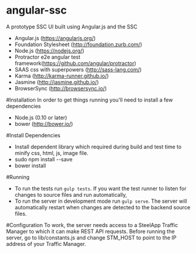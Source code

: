 # angular-ssc
A prototype SSC UI built using Angular.js and the SSC
 * Angular.js (https://angularjs.org/)
 * Foundation Stylesheet (http://foundation.zurb.com/)
 * Node.js (https://nodejs.org/)
 * Protractor e2e angular test framework(https://github.com/angular/protractor)
 * SAAS css with superpowers (http://sass-lang.com/)
 * Karma (http://karma-runner.github.io/)
 * Jasmine (http://jasmine.github.io/)
 * BrowserSync (http://browsersync.io/)

#Installation
In order to get things running you'll need to install a few dependencies
 * Node.js (0.10 or later)
 * bower (http://bower.io/)

#Install Dependencies 
 * Install dependent library which required during build and test time to minify css, html, js, image file. 
 * sudo npm install --save
 * bower install 
 
#Running 
 * To run the tests run ```gulp tests```. If you want the test runner to listen for changes to source files and run automatically,
 * To run the server in development mode run ```gulp serve```. The server will automatically restart when changes are detected to the backend source files.

#Configuration
To work, the server needs access to a SteelApp Traffic Manager to which it can make REST API requests. Before running the server, go to lib/constants.js and change STM_HOST to point to the IP address of your Traffic Manager.
